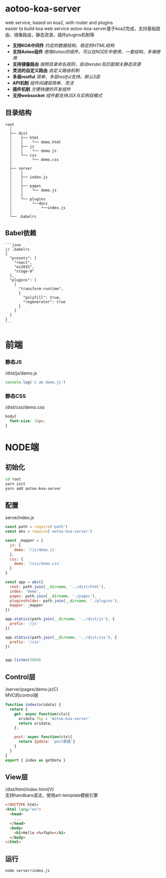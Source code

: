# aotoo-koa-server
web service, based on koa2, with router and plugins  
easier to build koa web service
aotoo-koa-server基于koa2完成，支持基础路由、镜像路由，静态资源，插件plugins机制等

* __支持KOA中间件__	*约定的数据结构、稳定的HTML结构*
* __支持Aotoo组件__  *使用Aotoo的组件，可以在NODE中使用，一套结构，多端使用*
* __支持镜像路由__   *按照目录命名规则，自动render及匹配相关静态资源*  
* __灵活的自定义路由__  *自定义路由机制*  
* __多层restful__  *简单、多层restful支持，默认3层*  
* __API机制__ *组件间通信简单、灵活*
* __插件机制__	*方便快捷的开发组件*  
* __支持websocket__	  *组件都支持JSX与实例双模式*  


## 目录结构 

```
root
  │            
  ├── dist 
  │    ├── html 
  │    │    └── demo.html
  │    ├── js 
  │    │    └── demo.js
  │    └── css 
  │         └── demo.css
  │    
  ├── server 
  │    │
  │    ├── index.js
  │    │
  │    ├── pages 
  │    │    └── demo.js
  │    │
  │    └── plugins 
  │         └──docs
  │             └──index.js
  │
  └── .babelrc
```

## Babel依赖

    ```json
    // .babelrc
    {
      "presets": [
        "react",
        "es2015",
        "stage-0"
      ],
      "plugins": [
        [
          "transform-runtime",
          {
            "polyfill": true,
            "regenerator": true
          }
        ]
      ]
    }
    ```

# 前端 
### 静态JS   
/dist/js/demo.js  

```js
console.log('i am demo.js')
```

### 静态CSS
/dist/css/demo.css  

```css
body{
  font-size: 16px;
}
```

# NODE端

## 初始化  

```bash
cd root
yarn init
yarn add aotoo-koa-server
```

## 配置
serve/index.js  

```js
const path = require('path')
const aks = require('aotoo-koa-server')

const _mapper = {
  js: {
    demo: '/js/demo.js'
  },
  css: {
    demo: '/css/demo.css'
  }
}

const app = aks({
  root: path.join(__dirname, '../dist/html'),  
  index: 'demo',
  pages: path.join(__dirname, './pages'),
  pluginsFolder: path.join(__dirname, './plugins'),
  mapper: _mapper
})

app.statics(path.join(__dirname, '../dist/js'), {
  prefix: '/js'
})

app.statics(path.join(__dirname, '../dist/css'), {
  prefix: '/css'
})


app.listen(3000)
```

## Control层  
/server/pages/demo.js(C)  
MVC的control层  

```js
function index(oridata) {
  return {
    get: async function(ctx){
      oridata.fkp = 'Aotoo-koa-server'
      return oridata;
    },

    post: async function(ctx){
      return {pdata: 'post数据'}
    }
  }
}
export { index as getData }
```

## View层
/dist/html/index.html(V)  
支持handbars语法，使用art-template模板引擎  

```html
<!DOCTYPE html>
<html lang="en">
  <head>
    ...
  </head>
  <body>
    <h1>Hello <%=fkp%></h1>
  </body>
</html>
```

## 运行  

```bash
node server/index.js
```
